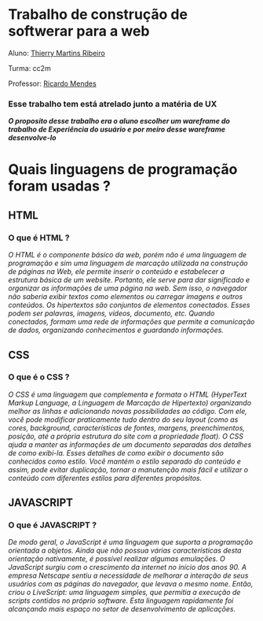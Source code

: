 # Trabalho de construção de softwerar para a web 

Aluno: [Thierry Martins Ribeiro](https://github.com/Ribeirotmr)



Turma: cc2m 



Professor: [Ricardo Mendes](https://github.com/rmcs87)

### Esse trabalho tem está atrelado junto a matéria de UX 

***O proposito desse trabalho era o aluno escolher um wareframe do trabalho de Experiência do usuário e por meiro desse wareframe desenvolve-lo***

# Quais linguagens de programação foram usadas ? 

## HTML

### O que é HTML ?

*O HTML é o componente básico da web, porém não é uma linguagem de programação e sim  uma linguagem de marcação utilizada na construção de páginas na Web, ele permite inserir o conteúdo e estabelecer a estrutura básica de um website. Portanto, ele serve para dar significado e organizar as informações de uma página na web. Sem isso, o navegador não saberia exibir textos como elementos ou carregar imagens e outros conteúdos. Os hipertextos são conjuntos de elementos conectados. Esses podem ser palavras, imagens, vídeos, documento, etc. Quando conectados, formam uma rede de informações que permite a comunicação de dados, organizando conhecimentos e guardando informações.*


## CSS 

### O que é o CSS ? 

*O CSS é uma linguagem que complementa e formata o HTML (HyperText Markup Language, a Linguagem de Marcação de Hipertexto) organizando melhor as linhas e adicionando novas possibilidades ao código. Com ele, você pode modificar praticamente tudo dentro do seu layout (como as cores, background, características de fontes, margens, preenchimentos, posição, até a própria estrutura do site com a propriedade float). O CSS ajuda a manter as informações de um documento separadas dos detalhes de como exibi-la. Esses detalhes de como exibir o documento são conhecidos como estilo. Você mantém o estilo separado do conteúdo e assim, pode evitar duplicação, tornar a manutenção mais fácil e utilizar o conteúdo com diferentes estilos para diferentes propósitos.*

## JAVASCRIPT 

### O que é JAVASCRIPT ?

*De modo geral, o JavaScript é uma linguagem que suporta a programação orientada a objetos. Ainda que não possua várias características desta orientação nativamente, é possível realizar algumas emulações. O JavaScript surgiu com o crescimento da internet no início dos anos 90. A empresa Netscape sentiu a necessidade de melhorar a interação de seus usuários com as páginas do navegador, que levava o mesmo nome. Então, criou o LiveScript: uma linguagem simples, que permitia a execução de scripts contidos no próprio software. Esta linguagem rapidamente foi alcançando mais espaço no setor de desenvolvimento de aplicações.*


